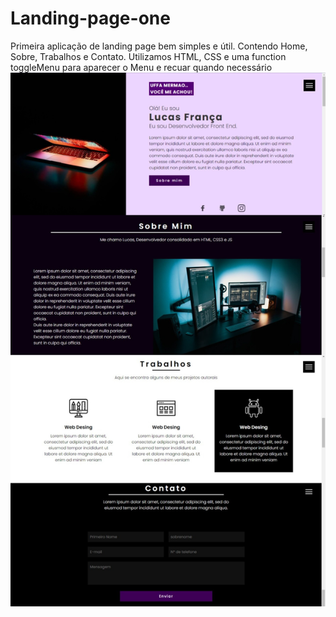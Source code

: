 # Landing-page-one
Primeira aplicação de landing page bem simples e útil. Contendo Home, Sobre, Trabalhos e Contato. Utilizamos HTML, CSS e uma function toggleMenu para aparecer o Menu e recuar quando necessário
<img src="https://raw.githubusercontent.com/Suubiprabaxo/Landing-page-one/main/port1.png"/>
